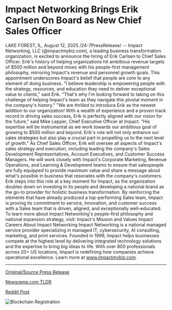# Impact Networking Brings Erik Carlsen On Board as New Chief Sales Officer

LAKE FOREST, IL, August 12, 2025 /24-7PressRelease/ -- Impact Networking, LLC (@impactmybiz.com), a leading business transformation organization, is excited to announce the hiring of Erik Carlsen to Chief Sales Officer. Erik's history of helping organizations hit ambitious revenue targets of $500 million and beyond mixes with his people-first management philosophy, mirroring Impact's revenue and personnel growth goals.   This appointment underscores Impact's belief that people are core to any element of doing business. "I believe leadership is empowering people with the strategy, resources, and education they need to deliver exceptional value to clients," said Erik. "That's why I'm looking forward to taking on this challenge of helping Impact's team as they navigate this pivotal moment in the company's history."   "We are thrilled to introduce Erik as the newest addition to our organization! With a wealth of experience and a proven track record in driving sales success, Erik is perfectly aligned with our vision for the future," said Mike Lepper, Chief Executive Officer at Impact. "His expertise will be instrumental as we work towards our ambitious goal of growing to $500 million and beyond. Erik's role will not only enhance our sales strategies but also play a crucial part in propelling us to the next level of growth."   As Chief Sales Officer, Erik will oversee all aspects of Impact's sales strategy and execution, including leading the company's Sales Development Representatives, Account Executives, and Customer Success Managers. He will work closely with Impact's Corporate Marketing, Revenue Operations, and Learning & Development teams to ensure that salespeople are fully equipped to provide maximum value and share a message about what's possible in business that resonates with the company's customers.   Erik steps into this role at a key moment for Impact, as the organization doubles down on investing in its people and developing a national brand as the go-to provider for holistic business transformation. By reinforcing the elements that have already produced a top-performing Sales team, Impact is proving its commitment to service, innovation, and customer success with a Sales team that is driven, aligned, and exceptionally well-educated.   To learn more about Impact Networking's people-first philosophy and national expansion strategy, visit:  Impact's Mission and Values Impact Careers  About Impact Networking  Impact Networking is a national managed service provider specializing in managed IT, cybersecurity, AI consulting, marketing, and print services. Founded in 1999, Impact helps businesses compete at the highest level by delivering integrated technology solutions and the expertise to bring big ideas to life. With over 800 professionals across 20+ US locations, Impact is redefining how companies achieve operational excellence. Learn more at www.impactmybiz.com. 

---

[Original/Source Press Release](https://www.24-7pressrelease.com/press-release/525803/impact-networking-brings-erik-carlsen-on-board-as-new-chief-sales-officer)
                    

[Newsramp.com TLDR](https://newsramp.com/curated-news/erik-carlsen-joins-impact-networking-as-chief-sales-officer-to-drive-growth/68b5a1d66f3c22498ae37dbe040a9948) 

 



[Reddit Post](https://www.reddit.com/r/newsramp/comments/1mofosi/erik_carlsen_joins_impact_networking_as_chief/) 



![Blockchain Registration](https://cdn.newsramp.app/24-7PressRelease/qrcode/258/12/waitwQlH.webp)
